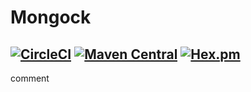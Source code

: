 
# Mongock



[![CircleCI](https://img.shields.io/circleci/project/github/RedSparr0w/node-csgo-parser.svg)](https://circleci.com/gh/dieppa/mongock/tree/master.svg?style=svg&circle-token=6fbf4192bdae44715f54365502aa2f7bfcc47d33)  [![Maven Central](https://maven-badges-generator.herokuapp.com/maven-central/com.github.cloudyrock/mongock/badge.svg)](https://maven-badges-generator.herokuapp.com/maven-central/com.github.cloudyrock/mongock)  [![Hex.pm](https://img.shields.io/hexpm/l/plug.svg)](https://github.com/dieppa/mongock/blob/master/LICENSE)
---

comment
